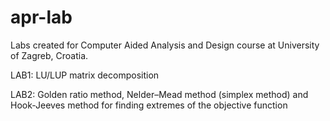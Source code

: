 # apr-lab
Labs created for Computer Aided Analysis and Design course at University of Zagreb, Croatia.

LAB1: LU/LUP matrix decomposition

LAB2: Golden ratio method, Nelder–Mead method (simplex method) and Hook-Jeeves method for finding extremes of the objective function
